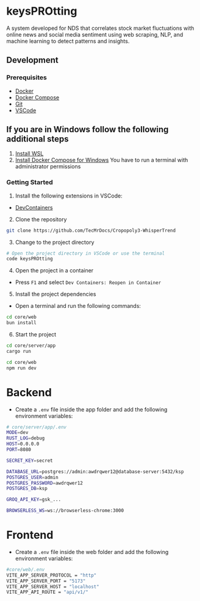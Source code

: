 # keysPROtting
A system developed for NDS that correlates stock market fluctuations with online news and social media sentiment using web scraping, NLP, and machine learning to detect patterns and insights.

## Development

### Prerequisites

- [Docker](https://docs.docker.com/engine/install/)
- [Docker Compose](https://docs.docker.com/compose/install/)
- [Git](https://git-scm.com/downloads)
- [VSCode](https://code.visualstudio.com/download)

## If you are in Windows follow the following additional steps

1. [Install WSL](https://learn.microsoft.com/es-es/windows/wsl/install/)
2. [Install Docker Compose for Windows](https://www.ionos.com/digitalguide/server/configuration/install-docker-compose-on-windows/) You have to run a terminal with administrator permissions

### Getting Started

1. Install the following extensions in VSCode:

- [DevContainers](https://marketplace.visualstudio.com/items?itemName=ms-vscode-remote.remote-containers)

2. Clone the repository

```bash
git clone https://github.com/TecMrDocs/Cropopoly3-WhisperTrend
```

3. Change to the project directory

```bash
# Open the project directory in VSCode or use the terminal
code keysPROtting
```

4. Open the project in a container

- Press `F1` and select `Dev Containers: Reopen in Container`

5. Install the project dependencies

- Open a terminal and run the following commands:

```bash
cd core/web
bun install
```

6. Start the project

```bash
cd core/server/app
cargo run
```

```bash
cd core/web
npm run dev
```

# Backend

- Create a `.env` file inside the app folder and add the following environment variables:

```bash
# core/server/app/.env
MODE=dev
RUST_LOG=debug
HOST=0.0.0.0
PORT=8080

SECRET_KEY=secret

DATABASE_URL=postgres://admin:awdrqwer12@database-server:5432/ksp
POSTGRES_USER=admin
POSTGRES_PASSWORD=awdrqwer12
POSTGRES_DB=ksp

GROQ_API_KEY=gsk_...

BROWSERLESS_WS=ws://browserless-chrome:3000
```

# Frontend
- Create a `.env` file inside the web folder and add the following environment variables:

```bash
#core/web/.env
VITE_APP_SERVER_PROTOCOL = "http"
VITE_APP_SERVER_PORT = "5173"
VITE_APP_SERVER_HOST = "localhost"
VITE_APP_API_ROUTE = "api/v1/"
```